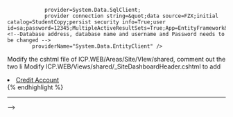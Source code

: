 <!--
---
layout: post
title: 小组信息
---


<div class="message">
  The improvement of the OnSchooler project was completed by Liangge Deng.
</div>

## Tools and Technical Approaches

> NuGet package

> Microsoft SQL Server Management Studio

> Google+ API


### Pseudo-code

Modifications have been made to the menu bar to improve the user's guidance experience.

{% highlight js %}
SqlException: Cannot open server'dxke0yxj7h' requested by the login. Client with IP address '183.167.6.41' is not allowed to access the server. To enable access, use the Windows Azure Management Portal or run sp_set_firewall_rule on the master database to create a firewall rule for this IP address or address range. It may take up to five minutes for this change to take effect.
Modify the connection string of web.config (ICP.WEB) and APP.config (ICP.DATAACESS) to
<add name="CurriculumEntities"
            connectionString="metadata=
                res://*/ICP.csdl|res://*/ICP.ssdl|res://*/ICP.msl;<!--Add metadata, no need to change-->
                provider=System.Data.SqlClient;
                provider connection string=&quot;data source=FZX;initial catalog=StudentCopy;persist security info=True;user id=sa;password=12345;MultipleActiveResultSets=True;App=EntityFramework&quot;"<!--Database address, database name and username and Password needs to be changed -->
            providerName="System.Data.EntityClient" />
Modify the cshtml file of ICP.WEB/Areas/Site/VIew/shared, comment out the two li
Modify ICP.WEB/Views/shared/_SiteDashboardHeader.cshtml to add
<li><a href="@Url.Action("Index", "CreditAccount", new {area = "Site" })"8>Credit Account</a></li>
{% endhighlight %}





-----

-->
